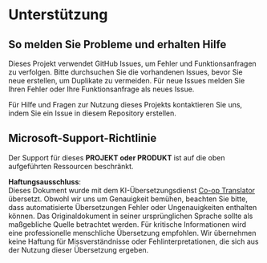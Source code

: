 <!--
CO_OP_TRANSLATOR_METADATA:
{
  "original_hash": "cd89329575372232e59605f7a08ae0df",
  "translation_date": "2025-08-25T20:39:24+00:00",
  "source_file": "SUPPORT.md",
  "language_code": "de"
}
-->
# Unterstützung

## So melden Sie Probleme und erhalten Hilfe  

Dieses Projekt verwendet GitHub Issues, um Fehler und Funktionsanfragen zu verfolgen. Bitte durchsuchen Sie die vorhandenen Issues, bevor Sie neue erstellen, um Duplikate zu vermeiden. Für neue Issues melden Sie Ihren Fehler oder Ihre Funktionsanfrage als neues Issue.

Für Hilfe und Fragen zur Nutzung dieses Projekts kontaktieren Sie uns, indem Sie ein Issue in diesem Repository erstellen.

## Microsoft-Support-Richtlinie  

Der Support für dieses **PROJEKT oder PRODUKT** ist auf die oben aufgeführten Ressourcen beschränkt.

**Haftungsausschluss**:  
Dieses Dokument wurde mit dem KI-Übersetzungsdienst [Co-op Translator](https://github.com/Azure/co-op-translator) übersetzt. Obwohl wir uns um Genauigkeit bemühen, beachten Sie bitte, dass automatisierte Übersetzungen Fehler oder Ungenauigkeiten enthalten können. Das Originaldokument in seiner ursprünglichen Sprache sollte als maßgebliche Quelle betrachtet werden. Für kritische Informationen wird eine professionelle menschliche Übersetzung empfohlen. Wir übernehmen keine Haftung für Missverständnisse oder Fehlinterpretationen, die sich aus der Nutzung dieser Übersetzung ergeben.